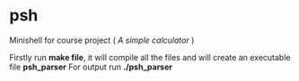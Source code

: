 # psh
Minishell for course project ( *A simple calculator* )

Firstly run **make file**, it will compile all the files and will create an executable file **psh_parser**
For output run **./psh_parser**
